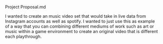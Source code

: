 Project Proposal.md

I wanted to create an music video set that would take in  live data from Instagram accounts as well as spotify. I wanted to just use this as example of a way that you can combining different mediums of work such as art or music within a game environment to create an original video that is different each playthrough.
